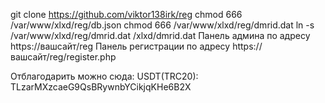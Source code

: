 git clone https://github.com/viktor138irk/reg
chmod 666 /var/www/xlxd/reg/db.json
chmod 666 /var/www/xlxd/reg/dmrid.dat
ln -s /var/www/xlxd/reg/dmrid.dat /xlxd/dmrid.dat
Панель админа по адресу https://вашсайт/reg
Панель регистрации по адресу https://вашсайт/reg/register.php

Отблагодарить можно сюда: USDT(TRC20): TLzarMXzcaeG9QsBRywnbYCikjqKHe6B2X
